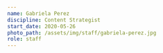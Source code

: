 ```yaml
---
name: Gabriela Perez
discipline: Content Strategist
start_date: 2020-05-26
photo_path: /assets/img/staff/gabriela-perez.jpg
role: staff
---
```

